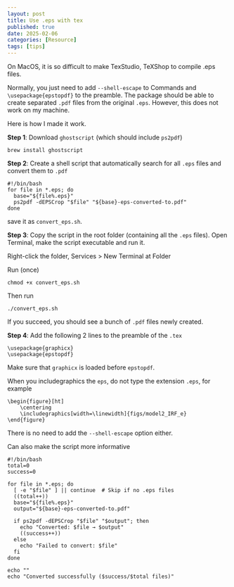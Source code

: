 ```yaml
---
layout: post
title: Use .eps with tex
published: true
date: 2025-02-06
categories: [Resource]
tags: [tips]
---
```



On MacOS, it is so difficult to make TexStudio, TeXShop to compile .eps files.

Normally, you just need to add `--shell-escape` to Commands and `\usepackage{epstopdf}` to the preamble.
The package should be able to create separated `.pdf` files from the original `.eps`.
However, this does not work on my machine.

Here is how I made it work.

**Step 1**: Download `ghostscript` (which should include `ps2pdf`)

```
brew install ghostscript
```

**Step 2**: Create a shell script that automatically search for all `.eps` files and convert them to `.pdf` 

```
#!/bin/bash
for file in *.eps; do
  base="${file%.eps}"
  ps2pdf -dEPSCrop "$file" "${base}-eps-converted-to.pdf"
done
```

save it as `convert_eps.sh`.

**Step 3**: Copy the script in the root folder (containing all the `.eps` files). Open Terminal, make the script executable and run it.

Right-click the folder, Services > New Terminal at Folder

Run (once)

```
chmod +x convert_eps.sh
```

Then run

```
./convert_eps.sh
```

If you succeed, you should see a bunch of `.pdf` files newly created.

**Step 4**: Add the following 2 lines to the preamble of the `.tex`  

```
\usepackage{graphicx}
\usepackage{epstopdf}
```

Make sure that `graphicx` is loaded before `epstopdf`.

When you includegraphics the `eps`, do not type the extension `.eps`, for example

```
\begin{figure}[ht]
	\centering
	\includegraphics[width=\linewidth]{figs/model2_IRF_e}
\end{figure}
```

There is no need to add the `--shell-escape` option either.

Can also make the script more informative

```
#!/bin/bash
total=0
success=0

for file in *.eps; do
  [ -e "$file" ] || continue  # Skip if no .eps files
  ((total++))
  base="${file%.eps}"
  output="${base}-eps-converted-to.pdf"

  if ps2pdf -dEPSCrop "$file" "$output"; then
    echo "Converted: $file → $output"
    ((success++))
  else
    echo "Failed to convert: $file"
  fi
done

echo ""
echo "Converted successfully ($success/$total files)"
```